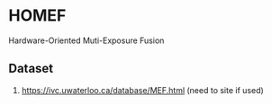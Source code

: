 # HOMEF

Hardware-Oriented Muti-Exposure Fusion

## Dataset

1. <https://ivc.uwaterloo.ca/database/MEF.html> (need to site if used)
